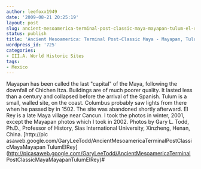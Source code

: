 ```yaml
---
author: leefoxx1949
date: '2009-08-21 20:25:19'
layout: post
slug: ancient-mesoamerica-terminal-post-classic-maya-mayapan-tulum-el-rey
status: publish
title: 'Ancient Mesoamerica: Terminal Post-Classic Maya - Mayapan, Tulum, El Rey'
wordpress_id: '725'
categories:
- III.A. World Historic Sites
tags:
- Mexico
---
```


Mayapan has been called the last "capital" of the Maya, following the downfall
of Chichen Itza. Buildings are of much poorer quality. It lasted less than a
century and collapsed before the arrival of the Spanish. Tulum is a small,
walled site, on the coast. Columbus probably saw lights from there when he
passed by in 1502. The site was abandoned shortly afterward. El Rey is a late
Maya village near Cancun. I took the photos in winter, 2001, except the
Mayapan photos which I took in 2002. Photos by Gary L. Todd, Ph.D., Professor
of History, Sias International University, Xinzheng, Henan, China. [http://pic
asaweb.google.com/GaryLeeTodd/AncientMesoamericaTerminalPostClassicMayaMayapan
TulumElRey](http://picasaweb.google.com/GaryLeeTodd/AncientMesoamericaTerminal
PostClassicMayaMayapanTulumElRey)#

